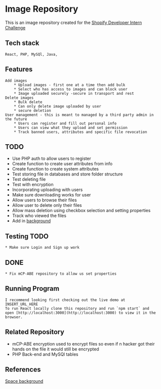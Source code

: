 # Image Repository
This is an image repository created for the [Shopify Developer Intern Challenge](https://docs.google.com/document/d/1ZKRywXQLZWOqVOHC4JkF3LqdpO3Llpfk_CkZPR8bjak)

## Tech stack

    React, PHP, MySQl, Java, 

## Features

    Add images
        * Upload images - first one at a time then add bulk
        * Select who has access to images and can block user
        * Image uploaded securely -secure in transport and rest
    Delete images
        * Bulk delete
        * Can only delete image uploaded by user
        * secure deletion
    User management - this is meant to managed by a third party admin in the future
        * Users can register and fill out personal info
        * Users can view what they upload and set permission
        * Track banned users, attributes and specific file revocation

## TODO

* Use PHP auth to allow users to register
* Create function to create user attributes from info
* Create function to create system attributes
* Test storing file in databases and store folder structure 
* Test deleting file
* Test with encryption
* Incorporating uploading with users
* Make sure downloading works for user
* Allow users to browse their files
* Allow user to delete only their files 
* Allow mass deletion using checkbox selection and setting properties
* Track who viewed the files
* Add in [background](https://www.npmjs.com/package/particles-bg)

## Testing TODO
    * Make sure Login and Sign up work
    
## DONE

    * Fix mCP-ABE repository to allow us set properties 

## Running Program

    I recommend looking first checking out the live demo at INSERT_URL_HERE
    To run React locally clone this repository and run `npm start` and open [http://localhost:3000](http://localhost:3000) to view it in the browser.

## Related Repository

* mCP-ABE encryption used to encrypt files so even if n hacker got their hands on the file it would still be encrypted
* PHP Back-end and MySQl tables

## References
[Space background](https://wallpaperaccess.com/4k-space)